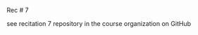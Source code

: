 
<div class="recitation">

<div class="column_date">
<p markdown="block">

Rec # 7 <br>


</p>          
</div>

<div class="column_recitation">
<p markdown="block">




see recitation 7 repository in the course organization on GitHub  


</p>        
</div>

</div>
